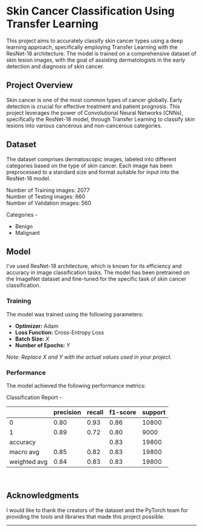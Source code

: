 # Skin Cancer Classification Using Transfer Learning

This project aims to accurately classify skin cancer types using a deep learning approach, specifically employing Transfer Learning with the ResNet-18 architecture. The model is trained on a comprehensive dataset of skin lesion images, with the goal of assisting dermatologists in the early detection and diagnosis of skin cancer.

## Project Overview

Skin cancer is one of the most common types of cancer globally. Early detection is crucial for effective treatment and patient prognosis. This project leverages the power of Convolutional Neural Networks (CNNs), specifically the ResNet-18 model, through Transfer Learning to classify skin lesions into various cancerous and non-cancerous categories.

## Dataset

The dataset comprises dermatoscopic images, labeled into different categories based on the type of skin cancer. Each image has been preprocessed to a standard size and format suitable for input into the ResNet-18 model.

Number of Training images: 2077 \
Number of Testing images: 660 \
Number of Validation images: 560

Categories -
- Benign
- Malignant

## Model

I've used ResNet-18 architecture, which is known for its efficiency and accuracy in image classification tasks. The model has been pretrained on the ImageNet dataset and fine-tuned for the specific task of skin cancer classification.

### Training

The model was trained using the following parameters:

- **Optimizer:** Adam
- **Loss Function:** Cross-Entropy Loss
- **Batch Size:** *X*
- **Number of Epochs:** *Y*

*Note: Replace X and Y with the actual values used in your project.*

### Performance

The model achieved the following performance metrics:

Classification Report -

|              | precision | recall | f1-score | support |
|--------------|-----------|--------|----------|---------|
| 0            | 0.80      | 0.93   | 0.86     | 10800   |
| 1            | 0.89      | 0.72   | 0.80     | 9000    |
| accuracy     |           |        | 0.83     | 19800   |
| macro avg    | 0.85      | 0.82   | 0.83     | 19800   |
| weighted avg | 0.84      | 0.83   | 0.83     | 19800   |

<br>

## Acknowledgments

I would like to thank the creators of the dataset and the PyTorch team for providing the tools and libraries that made this project possible.

---